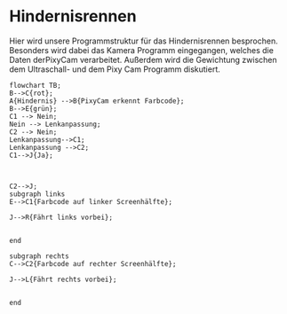 # Hindernisrennen
Hier wird unsere Programmstruktur für das Hindernisrennen besprochen. Besonders wird dabei das Kamera Programm eingegangen, welches die Daten derPixyCam verarbeitet. Außerdem wird die Gewichtung zwischen dem Ultraschall- und dem Pixy Cam Programm diskutiert.

```mermaid
flowchart TB;
B-->C{rot};
A{Hindernis} -->B{PixyCam erkennt Farbcode};
B-->E{grün};
C1 --> Nein;
Nein --> Lenkanpassung;
C2 --> Nein; 
Lenkanpassung-->C1;
Lenkanpassung -->C2;
C1-->J{Ja};



C2-->J;
subgraph links
E-->C1{Farbcode auf linker Screenhälfte};

J-->R{Fährt links vorbei};


end

subgraph rechts
C-->C2{Farbcode auf rechter Screenhälfte};

J-->L{Fährt rechts vorbei};


end
```

